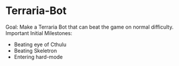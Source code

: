 # Terraria-Bot
Goal: Make a Terraria Bot that can beat the game on normal difficulty.
Important Initial Milestones:
 * Beating eye of Cthulu
 * Beating Skeletron
 * Entering hard-mode
